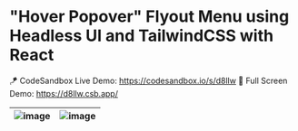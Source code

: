 # "Hover Popover" Flyout Menu using Headless UI and TailwindCSS with React

🪁 CodeSandbox Live Demo: https://codesandbox.io/s/d8llw 📱 Full Screen Demo: https://d8llw.csb.app/

|![image](https://user-images.githubusercontent.com/761231/120058615-c9599380-c011-11eb-8eff-86670c9f43e5.png)|![image](https://user-images.githubusercontent.com/761231/120058626-d8404600-c011-11eb-894c-f445c63f0691.png)|
|---|---|
